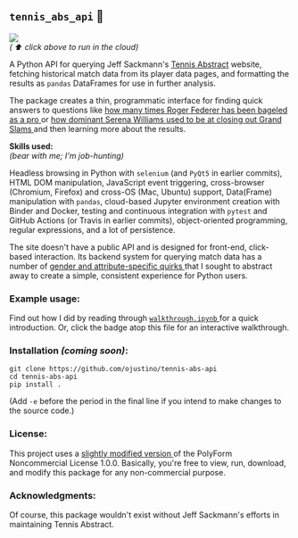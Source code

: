 ## `tennis_abs_api` 🎾
<p>
  <a href="https://mybinder.org/v2/gh/ojustino/tennis-abs-api/main?filepath=walkthrough.ipynb" target="_blank">
    <img src="https://mybinder.org/badge_logo.svg"/>
  </a>
  <!--
  <a href="https://travis-ci.com/github//ojustino/tennis-abs-api/" target="_blank">
    <img src="https://travis-ci.org/ojustino/tennis-abs-api.svg?branch=master"/>
  </a>
  <a href="https://github.com/ojustino/tennis-abs-api/actions/workflows/cron_api_tests.yml/" target="_blank">
    <img src="https://github.com/ojustino/tennis-abs-api/actions/workflows/cron_api_tests.yml/badge.svg" />
  </a>
  -->
  <br />
  <i> ( ⬆️ click above to run in the cloud) </i>
</p>

A Python API for querying Jeff Sackmann's
<a href="http://www.tennisabstract.com/" target="_blank">Tennis Abstract</a>
website, fetching historical match data from its player data pages, and
formatting the results as `pandas` DataFrames for use in further analysis.

The package creates a thin, programmatic interface for finding quick answers to
questions like
<a href="http://www.tennisabstract.com/cgi-bin/player-classic.cgi?p=RogerFederer&f=ACareerqqC2Q9" target="_blank">
    how many times Roger Federer has been bageled as a pro
</a> or
<a href="http://www.tennisabstract.com/cgi-bin/wplayer-classic.cgi?p=SerenaWilliams&f=Acx1995103020150810qqC0E0i1" target="_blank">
    how dominant Serena Williams used to be at closing out Grand Slams
</a> and then learning more about the results.

**Skills used:**
<br>
_(bear with me; I'm job-hunting)_

Headless browsing in Python with `selenium` (and `PyQt5` in earlier commits),
HTML DOM manipulation, JavaScript event triggering, cross-browser (Chromium,
Firefox) and cross-OS (Mac, Ubuntu) support, Data(Frame) manipulation with
`pandas`, cloud-based Jupyter environment creation with Binder and Docker,
testing and continuous integration with `pytest` and GitHub Actions (or Travis
in earlier commits), object-oriented programming, regular expressions, and a lot
of persistence.

The site doesn't have a public API and is designed for front-end, click-based
interaction. Its backend system for querying match data has a number of
<a href="https://github.com/ojustino/tennis-abs-api/blob/master/attributes.md" target="_blank">
    gender and attribute-specific quirks
</a> that I sought to abstract away to create a simple, consistent experience
for Python users.

### Example usage:

Find out how I did by reading through
<a href="https://github.com/ojustino/tennis-abs-api/blob/master/walkthrough.ipynb" target="_blank">
    `walkthrough.ipynb`
</a> for a quick introduction. Or, click the badge atop this file for an
interactive walkthrough.

### Installation ***(coming soon)***:

```
git clone https://github.com/ojustino/tennis-abs-api
cd tennis-abs-api
pip install .
```
(Add `-e` before the period in the final line if you intend to make changes to the source code.)

### License:

This project uses a
<a href="https://github.com/ojustino/tennis-abs-api/blob/master/LICENSE.md" target="_blank">
    slightly modified version
</a> of the PolyForm Noncommercial License 1.0.0. Basically, you're free to
view, run, download, and modify this package for any non-commercial purpose.

### Acknowledgments:

Of course, this package wouldn't exist without Jeff Sackmann's efforts in
maintaining Tennis Abstract.
